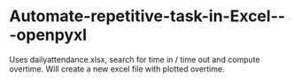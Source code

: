 # Automate-repetitive-task-in-Excel---openpyxl
Uses dailyattendance.xlsx, search for time in / time out and compute overtime.
Will create a new excel file with plotted overtime.
